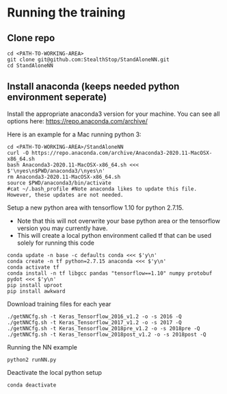 # Running the training

## Clone repo
```
cd <PATH-TO-WORKING-AREA>
git clone git@github.com:StealthStop/StandAloneNN.git
cd StandAloneNN
```

## Install anaconda (keeps needed python environment seperate)
Install the appropriate anaconda3 version for your machine.
You can see all options here: https://repo.anaconda.com/archive/

Here is an example for a Mac running python 3:
```
cd <PATH-TO-WORKING-AREA>/StandAloneNN
curl -O https://repo.anaconda.com/archive/Anaconda3-2020.11-MacOSX-x86_64.sh
bash Anaconda3-2020.11-MacOSX-x86_64.sh <<< $'\nyes\n$PWD/anaconda3/\nyes\n'
rm Anaconda3-2020.11-MacOSX-x86_64.sh
source $PWD/anaconda3/bin/activate
#cat ~/.bash_profile #Note anaconda likes to update this file. However, these updates are not needed.
```

Setup a new python area with tensorflow 1.10 for python 2.7.15.
* Note that this will not overwrite your base python area or the tensorflow version you may currently have.
* This will create a local python environment called tf that can be used solely for running this code
```
conda update -n base -c defaults conda <<< $'y\n'
conda create -n tf python=2.7.15 anaconda <<< $'y\n'
conda activate tf
conda install -n tf libgcc pandas "tensorflow==1.10" numpy protobuf pydot <<< $'y\n'
pip install uproot
pip install awkward
```

Download training files for each year
```
./getNNCfg.sh -t Keras_Tensorflow_2016_v1.2 -o -s 2016 -Q
./getNNCfg.sh -t Keras_Tensorflow_2017_v1.2 -o -s 2017 -Q
./getNNCfg.sh -t Keras_Tensorflow_2018pre_v1.2 -o -s 2018pre -Q
./getNNCfg.sh -t Keras_Tensorflow_2018post_v1.2 -o -s 2018post -Q
```

Running the NN example
```
python2 runNN.py
```

Deactivate the local python setup
```
conda deactivate
```
